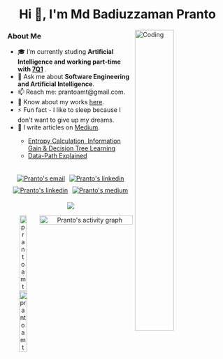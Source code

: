 <h1 align="center">Hi 👋, I'm Md Badiuzzaman Pranto</h1>
<img align="right" alt="Coding" src="https://cdn.dribbble.com/users/1162077/screenshots/3848914/programmer.gif" width="42%"/>

<h3 align="left">About Me</h3>
<ul>
  <li>🎓 I’m currently studing <b>Artificial Intelligence and working part-time with <a href="https://www.7q1.de/" target="blank">7Q1</a> </b>.</li>
  <li>💬 Ask me about <b>Software Engineering and Artificial Intelligence</b>.</li>
  <li>📫 Reach me: prantoamt@gmail.com.</li>
  <li>📄 Know about my works <a href="https://prantoamt.github.io/" target="_blank">here</a>.</li>
  <li>⚡ Fun fact - I like to sleep because I don't want to give up my dreams.</li>
  <li>📝 I write articles on <a href="https://www.7q1.de/" target="_blank">Medium</a>.</li>
  <ul>
    <li> <a href="https://medium.com/analytics-vidhya/entropy-calculation-information-gain-decision-tree-learning-771325d16f?source=rss-2c223e041f5b------2">Entropy Calculation, Information Gain &amp; Decision Tree Learning</a></li>
    <li> <a href="https://medium.com/nsuacmsc/data-path-explained-2f4de926446b?source=rss-2c223e041f5b------2">Data-Path Explained</a> </li>
  </ul>
</ul>

##

<p align="center" style="display: flex; justify-content: center; align-items: center; flex-wrap: wrap;">
  <a href="mailto:prantoamt@gmail.com" target="blank" style="margin: 5px;"><img src="https://img.shields.io/badge/Gmail-D14836?style=for-the-badge&logo=gmail&logoColor=white" alt="Pranto's email"/></a>
  <a href="https://www.linkedin.com/in/prantoamt" target="blank" style="margin: 5px;"><img src="https://img.shields.io/badge/LinkedIn-0077B5?style=for-the-badge&logo=linkedin&logoColor=white&link=https://www.linkedin.com/in/prantoamt"   
     alt="Pranto's linkedin"/></a>
  <a href="https://stackoverflow.com/users/6092533" target="blank" style="margin: 5px;"><img src="https://img.shields.io/badge/stack%20overflow-FE7A16?logo=stack-overflow&logoColor=white&style=for-the-badge"  
     alt="Pranto's linkedin"/></a>
  <a href="https://medium.com/@prantoamt" target="blank" style="margin: 5px;"><img src="https://img.shields.io/badge/Medium-12100E?style=for-the-badge&logo=medium&logoColor=white" alt="Pranto's medium"/></a>
</p>
<p align="center"><img src="https://profile-counter.glitch.me/prantoamt/count.svg" /></p>

<div align="center" style="display: flex; justify-content: space-between; align-items: flex-start;">
  <div style="flex: 1;">
    <img class="img" src="https://github-readme-stats.vercel.app/api?username=prantoamt&show_icons=true&locale=en" alt="prantoamt" width="47%" />
    <img class="img" src="https://github-readme-streak-stats.herokuapp.com/?user=prantoamt&" alt="prantoamt" width="50%" />
  </div>
  <img src="https://github-readme-activity-graph.vercel.app/graph?username=prantoamt&theme=github-compact&bg_color=FFFFFF&color=27374D&title_color=27374D&line=1D5D9B&point=0A6EBD&area=true&area_color=068FFF" alt="Pranto's activity graph" style="width: 98%; height: auto;">
</div>
